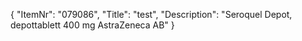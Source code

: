 {
  "ItemNr": "079086",
  "Title": "test",
  "Description": "Seroquel Depot, depottablett 400 mg AstraZeneca AB"
}